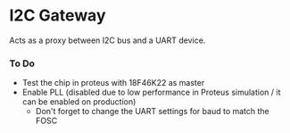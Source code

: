 # I2C Gateway

Acts as a proxy between I2C bus and a UART device.

### To Do

* Test the chip in proteus with 18F46K22 as master
* Enable PLL (disabled due to low performance in Proteus simulation / it can be enabled on production)
	* Don't forget to change the UART settings for baud to match the FOSC